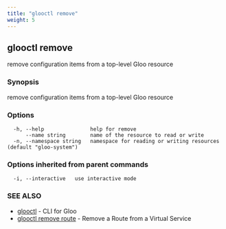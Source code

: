 ```yaml
---
title: "glooctl remove"
weight: 5
---
```

## glooctl remove

remove configuration items from a top-level Gloo resource

### Synopsis

remove configuration items from a top-level Gloo resource

### Options

```
  -h, --help               help for remove
      --name string        name of the resource to read or write
  -n, --namespace string   namespace for reading or writing resources (default "gloo-system")
```

### Options inherited from parent commands

```
  -i, --interactive   use interactive mode
```

### SEE ALSO

* [glooctl](glooctl.md)	 - CLI for Gloo
* [glooctl remove route](glooctl_remove_route.md)	 - Remove a Route from a Virtual Service

